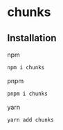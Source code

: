 # chunks

## Installation

npm

```bash
npm i chunks
```

pnpm

```bash
pnpm i chunks
```

yarn

```bash
yarn add chunks
```
